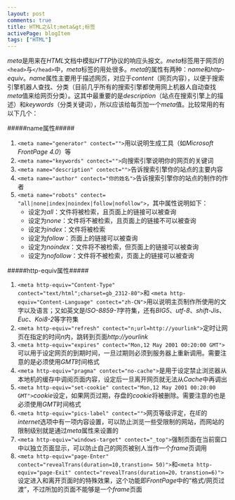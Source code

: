 ```yaml
---
layout: post
comments: true
title: HTML之&lt;meta&gt;标签
activePage: blogItem
tags: ["HTML"]
---
```


*meta*是用来在*HTML*文档中模拟*HTTP*协议的响应头报文。*meta*标签用于网页的`<head>`与`</head>`中，*meta*标签的用处很多。*meta*的属性有两种：*name*和*http-equiv*。*name*属性主要用于描述网页，对应于*content*（网页内容），以便于搜索引擎机器人查找、分类（目前几乎所有的搜索引擎都使用网上机器人自动查找*meta*值来给网页分类）。这其中最重要的是*description*（站点在搜索引擎上的描述）和*keywords*（分类关键词），所以应该给每页加一个*meta*值。比较常用的有以下几个：

#####name属性#####

1. `<meta name="generator" contect="">`用以说明生成工具（如*Microsoft FrontPage 4.0*）等
2. `<meta name="keywords" contect="">`向搜索引擎说明你的网页的关键词
3. `<meta name="description" contect="">`告诉搜索引擎你的站点的主要内容  
4. `<meta name="author" contect="你的姓名">`告诉搜索引擎你的站点的制作的作者
5. `<meta name="robots" contect= "all|none|index|noindex|follow|nofollow">`，其中属性说明如下：
	+ 设定为*all*：文件将被检索，且页面上的链接可以被查询
	+ 设定为*none*：文件将不被检索，且页面上的链接不可以被查询
	+ 设定为*index*：文件将被检索
	+ 设定为*follow*：页面上的链接可以被查询
	+ 设定为*noindex*：文件将不被检索，但页面上的链接可以被查询
	+ 设定为*nofollow*：文件将不被检索，页面上的链接可以被查询

#####http-equiv属性#####

1. `<meta http-equiv="Content-Type" contect="text/html";charset=gb_2312-80">`和 `<meta http-equiv="Content-Language" contect="zh-CN">`用以说明主页制作所使用的文字以及语言；又如英文是*ISO-8859-1*字符集，还有*BIG5*、*utf-8*、*shift-Jis*、*Euc*、*Koi8-2*等字符集
2. `<meta http-equiv="refresh" contect="n;url=http://yourlink">`定时让网页在指定的时间*n*内，跳转到页面*http://yourlink*
3. `<meta http-equiv="expires" contect="Mon,12 May 2001 00:20:00 GMT">`可以用于设定网页的到期时间，一旦过期则必须到服务器上重新调用。需要注意的是必须使用*GMT*时间格式
4. `<meta http-equiv="pragma" contect="no-cache">`是用于设定禁止浏览器从本地机的缓存中调阅页面内容，设定后一旦离开网页就无法从*Cache*中再调出
5. `<meta http-equiv="set-cookie" contect="Mon,12 May 2001 00:20:00 GMT">`*cookie*设定，如果网页过期，存盘的*cookie*将被删除。需要注意的也是必须使用*GMT*时间格式
6. `<meta http-equiv="pics-label" contect="">`网页等级评定，在*IE*的*internet*选项中有一项内容设置，可以防止浏览一些受限制的网站，而网站的限制级别就是通过*meta*属性来设置的
7. `<meta http-equiv="windows-target" contect="_top">`强制页面在当前窗口中以独立页面显示，可以防止自己的网页被别人当作一个*frame*页调用
8. `<meta http-equiv="page-Enter" contect="revealTrans(duration=10,transtion= 50)">`和`<meta http-equiv="page-Exit" contect="revealTrans(duration=20，transtion=6)">`设定进入和离开页面时的特殊效果，这个功能即*FrontPage*中的“格式/网页过渡”，不过所加的页面不能够是一个*frame*页面